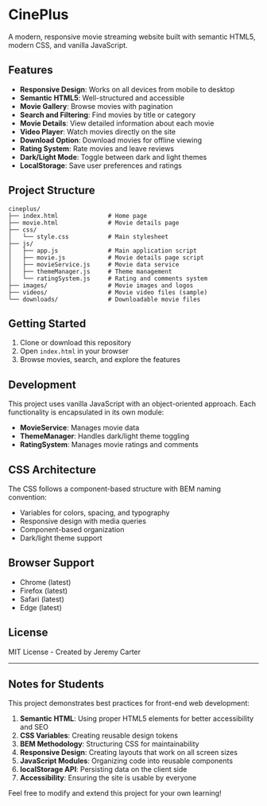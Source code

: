 # CinePlus

A modern, responsive movie streaming website built with semantic HTML5, modern CSS, and vanilla JavaScript.

## Features

- **Responsive Design**: Works on all devices from mobile to desktop
- **Semantic HTML5**: Well-structured and accessible
- **Movie Gallery**: Browse movies with pagination
- **Search and Filtering**: Find movies by title or category
- **Movie Details**: View detailed information about each movie
- **Video Player**: Watch movies directly on the site
- **Download Option**: Download movies for offline viewing
- **Rating System**: Rate movies and leave reviews
- **Dark/Light Mode**: Toggle between dark and light themes
- **LocalStorage**: Save user preferences and ratings

## Project Structure

```
cineplus/
├── index.html              # Home page
├── movie.html              # Movie details page
├── css/
│   └── style.css           # Main stylesheet
├── js/
│   ├── app.js              # Main application script
│   ├── movie.js            # Movie details page script
│   ├── movieService.js     # Movie data service
│   ├── themeManager.js     # Theme management
│   └── ratingSystem.js     # Rating and comments system
├── images/                 # Movie images and logos
├── videos/                 # Movie video files (sample)
└── downloads/              # Downloadable movie files
```

## Getting Started

1. Clone or download this repository
2. Open `index.html` in your browser
3. Browse movies, search, and explore the features

## Development

This project uses vanilla JavaScript with an object-oriented approach. Each functionality is encapsulated in its own module:

- **MovieService**: Manages movie data
- **ThemeManager**: Handles dark/light theme toggling
- **RatingSystem**: Manages movie ratings and comments

## CSS Architecture

The CSS follows a component-based structure with BEM naming convention:

- Variables for colors, spacing, and typography
- Responsive design with media queries
- Component-based organization
- Dark/light theme support

## Browser Support

- Chrome (latest)
- Firefox (latest)
- Safari (latest)
- Edge (latest)

## License

MIT License - Created by Jeremy Carter

---

## Notes for Students

This project demonstrates best practices for front-end web development:

1. **Semantic HTML**: Using proper HTML5 elements for better accessibility and SEO
2. **CSS Variables**: Creating reusable design tokens
3. **BEM Methodology**: Structuring CSS for maintainability
4. **Responsive Design**: Creating layouts that work on all screen sizes
5. **JavaScript Modules**: Organizing code into reusable components
6. **localStorage API**: Persisting data on the client side
7. **Accessibility**: Ensuring the site is usable by everyone

Feel free to modify and extend this project for your own learning!